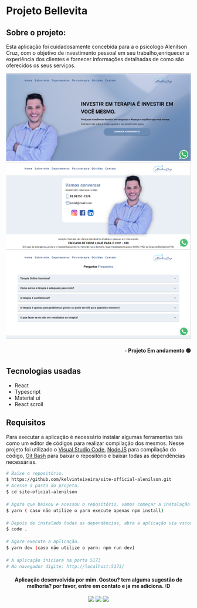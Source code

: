 # Projeto Bellevita

## Sobre o projeto:

Esta aplicação foi cuidadosamente concebida para a o psicologo Alenilson Cruz, com o objetivo de investimento pessoal em seu trabalho,enriquecer a experiência dos clientes e fornecer informações detalhadas de como são oferecidos os seus serviços.

<div align="center">
  <img src='./public/images/cover1.png'>
  <img src='./public/images/cover2.png'>
  <img src='./public/images/cover3.png'>
</div>

#### <div align="right">- Projeto Em andamento 🟢 <div>

## Tecnologias usadas

- React
- Typescript
- Material ui
- React scroll

## Requisitos

Para executar a aplicação é necessário instalar algumas ferramentas tais como um editor de códigos para realizar compilação dos mesmos. Nesse projeto foi utilizado o [Visual Studio Code](https://code.visualstudio.com/), [NodeJS](https://nodejs.org/en/) para compilação do código, [Git Bash](https://gitforwindows.org/) para baixar o repositório e baixar todas as dependências necessárias.

```bash
# Baixe o repositório.
$ https://github.com/kelvinteixeira/site-official-alenilson.git
# Acesse a pasta do projeto.
$ cd site-oficial-alenilson

# Agora que baixou e acessou o repositório, vamos começar a instalação das dependências.
$ yarn ( caso não utilize o yarn execute apenas npm install)

# Depois de instalado todas as dependências, abra a aplicação via vscode.
$ code .

# Agore execute a aplicação.
$ yarn dev (caso não utilize o yarn: npm run dev)

# A aplicação iniciará na porta 5173
# No navegador digite: http://localhost:5173/
```

#### <div align="center">Aplicação desenvolvida por mim. Gostou? tem alguma sugestão de melhoria? por favor, entre em contato e ja me adiciona. :D

<div>

<div align="center"> 
  <a href="https://instagram.com/kelvinteixeira_" target="_blank"><img src="https://img.shields.io/badge/-Instagram-%23E4405F?style=for-the-badge&logo=instagram&logoColor=white" target="_blank"></a>
  <a href = "mailto:kelvin.teixeira.santos@gmail.com"><img src="https://img.shields.io/badge/-Gmail-%23333?style=for-the-badge&logo=gmail&logoColor=white" target="_blank"></a>
  <a href="https://www.linkedin.com/in/kelvin-teixeira-8707b41a8/" target="_blank"><img src="https://img.shields.io/badge/-LinkedIn-%230077B5?style=for-the-badge&logo=linkedin&logoColor=white" target="_blank"></a> 
  </div>
